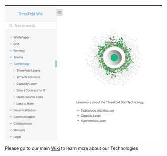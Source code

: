 ![](./img/tech_intro.png)

Please go to our main [Wiki](https://wiki.threefold.io/#/grid_tech_intro) to learn more about our Technologies 